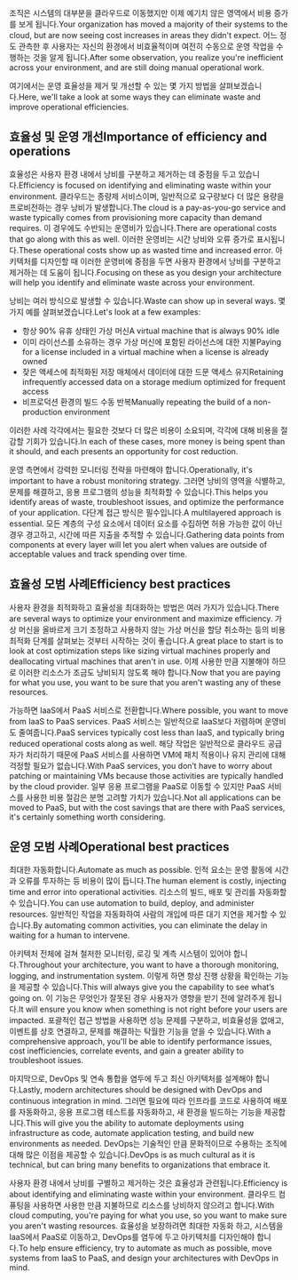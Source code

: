 <span data-ttu-id="db6bc-101">조직은 시스템의 대부분을 클라우드로 이동했지만 이제 예기치 않은 영역에서 비용 증가를 보게 됩니다.</span><span class="sxs-lookup"><span data-stu-id="db6bc-101">Your organization has moved a majority of their systems to the cloud, but are now seeing cost increases in areas they didn't expect.</span></span> <span data-ttu-id="db6bc-102">어느 정도 관측한 후 사용자는 자신의 환경에서 비효율적이며 여전히 수동으로 운영 작업을 수행하는 것을 알게 됩니다.</span><span class="sxs-lookup"><span data-stu-id="db6bc-102">After some observation, you realize you're inefficient across your environment, and are still doing manual operational work.</span></span> 

<span data-ttu-id="db6bc-103">여기에서는 운영 효율성을 제거 및 개선할 수 있는 몇 가지 방법을 살펴보겠습니다.</span><span class="sxs-lookup"><span data-stu-id="db6bc-103">Here, we'll take a look at some ways they can eliminate waste and improve operational efficiencies.</span></span>

## <a name="importance-of-efficiency-and-operations"></a><span data-ttu-id="db6bc-104">효율성 및 운영 개선</span><span class="sxs-lookup"><span data-stu-id="db6bc-104">Importance of efficiency and operations</span></span>

<span data-ttu-id="db6bc-105">효율성은 사용자 환경 내에서 낭비를 구분하고 제거하는 데 중점을 두고 있습니다.</span><span class="sxs-lookup"><span data-stu-id="db6bc-105">Efficiency is focused on identifying and eliminating waste within your environment.</span></span> <span data-ttu-id="db6bc-106">클라우드는 종량제 서비스이며, 일반적으로 요구량보다 더 많은 용량을 프로비전하는 경우 낭비가 발생합니다.</span><span class="sxs-lookup"><span data-stu-id="db6bc-106">The cloud is a pay-as-you-go service and waste typically comes from provisioning more capacity than demand requires.</span></span> <span data-ttu-id="db6bc-107">이 경우에도 수반되는 운영비가 있습니다.</span><span class="sxs-lookup"><span data-stu-id="db6bc-107">There are operational costs that go along with this as well.</span></span> <span data-ttu-id="db6bc-108">이러한 운영비는 시간 낭비와 오류 증가로 표시됩니다.</span><span class="sxs-lookup"><span data-stu-id="db6bc-108">These operational costs show up as wasted time and increased error.</span></span> <span data-ttu-id="db6bc-109">아키텍처를 디자인할 때 이러한 운영비에 중점을 두면 사용자 환경에서 낭비를 구분하고 제거하는 데 도움이 됩니다.</span><span class="sxs-lookup"><span data-stu-id="db6bc-109">Focusing on these as you design your architecture will help you identify and eliminate waste across your environment.</span></span>

<span data-ttu-id="db6bc-110">낭비는 여러 방식으로 발생할 수 있습니다.</span><span class="sxs-lookup"><span data-stu-id="db6bc-110">Waste can show up in several ways.</span></span> <span data-ttu-id="db6bc-111">몇 가지 예를 살펴보겠습니다.</span><span class="sxs-lookup"><span data-stu-id="db6bc-111">Let's look at a few examples:</span></span>

* <span data-ttu-id="db6bc-112">항상 90% 유휴 상태인 가상 머신</span><span class="sxs-lookup"><span data-stu-id="db6bc-112">A virtual machine that is always 90% idle</span></span>
* <span data-ttu-id="db6bc-113">이미 라이선스를 소유하는 경우 가상 머신에 포함된 라이선스에 대한 지불</span><span class="sxs-lookup"><span data-stu-id="db6bc-113">Paying for a license included in a virtual machine when a license is already owned</span></span>
* <span data-ttu-id="db6bc-114">잦은 액세스에 최적화된 저장 매체에서 데이터에 대한 드문 액세스 유지</span><span class="sxs-lookup"><span data-stu-id="db6bc-114">Retaining infrequently accessed data on a storage medium optimized for frequent access</span></span>
* <span data-ttu-id="db6bc-115">비프로덕션 환경의 빌드 수동 반복</span><span class="sxs-lookup"><span data-stu-id="db6bc-115">Manually repeating the build of a non-production environment</span></span>

<span data-ttu-id="db6bc-116">이러한 사례 각각에서는 필요한 것보다 더 많은 비용이 소요되며, 각각에 대해 비용을 절감할 기회가 있습니다.</span><span class="sxs-lookup"><span data-stu-id="db6bc-116">In each of these cases, more money is being spent than it should, and each presents an opportunity for cost reduction.</span></span>

<span data-ttu-id="db6bc-117">운영 측면에서 강력한 모니터링 전략을 마련해야 합니다.</span><span class="sxs-lookup"><span data-stu-id="db6bc-117">Operationally, it's important to have a robust monitoring strategy.</span></span> <span data-ttu-id="db6bc-118">그러면 낭비의 영역을 식별하고, 문제를 해결하고, 응용 프로그램의 성능을 최적화할 수 있습니다.</span><span class="sxs-lookup"><span data-stu-id="db6bc-118">This helps you identify areas of waste, troubleshoot issues, and optimize the performance of your application.</span></span> <span data-ttu-id="db6bc-119">다단계 접근 방식은 필수입니다.</span><span class="sxs-lookup"><span data-stu-id="db6bc-119">A multilayered approach is essential.</span></span> <span data-ttu-id="db6bc-120">모든 계층의 구성 요소에서 데이터 요소를 수집하면 허용 가능한 값이 아닌 경우 경고하고, 시간에 따른 지출을 추적할 수 있습니다.</span><span class="sxs-lookup"><span data-stu-id="db6bc-120">Gathering data points from components at every layer will let you alert when values are outside of acceptable values and track spending over time.</span></span>

## <a name="efficiency-best-practices"></a><span data-ttu-id="db6bc-121">효율성 모범 사례</span><span class="sxs-lookup"><span data-stu-id="db6bc-121">Efficiency best practices</span></span>

<span data-ttu-id="db6bc-122">사용자 환경을 최적화하고 효율성을 최대화하는 방법은 여러 가지가 있습니다.</span><span class="sxs-lookup"><span data-stu-id="db6bc-122">There are several ways to optimize your environment and maximize efficiency.</span></span> <span data-ttu-id="db6bc-123">가상 머신을 올바르게 크기 조정하고 사용하지 않는 가상 머신을 할당 취소하는 등의 비용 최적화 단계를 살펴보는 것부터 시작하는 것이 좋습니다.</span><span class="sxs-lookup"><span data-stu-id="db6bc-123">A great place to start is to look at cost optimization steps like sizing virtual machines properly and deallocating virtual machines that aren't in use.</span></span> <span data-ttu-id="db6bc-124">이제 사용한 만큼 지불해야 하므로 이러한 리소스가 조금도 낭비되지 않도록 해야 합니다.</span><span class="sxs-lookup"><span data-stu-id="db6bc-124">Now that you are paying for what you use, you want to be sure that you aren't wasting any of these resources.</span></span>

<span data-ttu-id="db6bc-125">가능하면 IaaS에서 PaaS 서비스로 전환합니다.</span><span class="sxs-lookup"><span data-stu-id="db6bc-125">Where possible, you want to move from IaaS to PaaS services.</span></span> <span data-ttu-id="db6bc-126">PaaS 서비스는 일반적으로 IaaS보다 저렴하며 운영비도 줄여줍니다.</span><span class="sxs-lookup"><span data-stu-id="db6bc-126">PaaS services typically cost less than IaaS, and typically bring reduced operational costs along as well.</span></span> <span data-ttu-id="db6bc-127">해당 작업은 일반적으로 클라우드 공급자가 처리하기 때문에 PaaS 서비스를 사용하면 VM에 패치 적용이나 유지 관리에 대해 걱정할 필요가 없습니다.</span><span class="sxs-lookup"><span data-stu-id="db6bc-127">With PaaS services, you don’t have to worry about patching or maintaining VMs because those activities are typically handled by the cloud provider.</span></span> <span data-ttu-id="db6bc-128">일부 응용 프로그램을 PaaS로 이동할 수 있지만 PaaS 서비스를 사용한 비용 절감은 분명 고려할 가치가 있습니다.</span><span class="sxs-lookup"><span data-stu-id="db6bc-128">Not all applications can be moved to PaaS, but with the cost savings that are there with PaaS services, it's certainly something worth considering.</span></span>

## <a name="operational-best-practices"></a><span data-ttu-id="db6bc-129">운영 모범 사례</span><span class="sxs-lookup"><span data-stu-id="db6bc-129">Operational best practices</span></span>

<span data-ttu-id="db6bc-130">최대한 자동화합니다.</span><span class="sxs-lookup"><span data-stu-id="db6bc-130">Automate as much as possible.</span></span> <span data-ttu-id="db6bc-131">인적 요소는 운영 활동에 시간과 오류를 투자하는 등 비용이 많이 듭니다.</span><span class="sxs-lookup"><span data-stu-id="db6bc-131">The human element is costly, injecting time and error into operational activities.</span></span> <span data-ttu-id="db6bc-132">리소스의 빌드, 배포 및 관리를 자동화할 수 있습니다.</span><span class="sxs-lookup"><span data-stu-id="db6bc-132">You can use automation to build, deploy, and administer resources.</span></span> <span data-ttu-id="db6bc-133">일반적인 작업을 자동화하여 사람의 개입에 따른 대기 지연을 제거할 수 있습니다.</span><span class="sxs-lookup"><span data-stu-id="db6bc-133">By automating common activities, you can eliminate the delay in waiting for a human to intervene.</span></span>

<span data-ttu-id="db6bc-134">아키텍처 전체에 걸쳐 철저한 모니터링, 로깅 및 계측 시스템이 있어야 합니다.</span><span class="sxs-lookup"><span data-stu-id="db6bc-134">Throughout your architecture, you want to have a thorough monitoring, logging, and instrumentation system.</span></span> <span data-ttu-id="db6bc-135">이렇게 하면 항상 진행 상황을 확인하는 기능을 제공할 수 있습니다.</span><span class="sxs-lookup"><span data-stu-id="db6bc-135">This will always give you the capability to see what’s going on.</span></span> <span data-ttu-id="db6bc-136">이 기능은 무엇인가 잘못된 경우 사용자가 영향을 받기 전에 알려주게 됩니다.</span><span class="sxs-lookup"><span data-stu-id="db6bc-136">It will ensure you know when something is not right before your users are impacted.</span></span> <span data-ttu-id="db6bc-137">포괄적인 접근 방법을 사용하면 성능 문제를 구분하고, 비효율성을 없애고, 이벤트를 상호 연결하고, 문제를 해결하는 탁월한 기능을 얻을 수 있습니다.</span><span class="sxs-lookup"><span data-stu-id="db6bc-137">With a comprehensive approach, you'll be able to identify performance issues, cost inefficiencies, correlate events, and gain a greater ability to troubleshoot issues.</span></span>

<span data-ttu-id="db6bc-138">마지막으로, DevOps 및 연속 통합을 염두에 두고 최신 아키텍처를 설계해야 합니다.</span><span class="sxs-lookup"><span data-stu-id="db6bc-138">Lastly, modern architectures should be designed with DevOps and continuous integration in mind.</span></span> <span data-ttu-id="db6bc-139">그러면 필요에 따라 인프라를 코드로 사용하여 배포를 자동화하고, 응용 프로그램 테스트를 자동화하고, 새 환경을 빌드하는 기능을 제공합니다.</span><span class="sxs-lookup"><span data-stu-id="db6bc-139">This will give you the ability to automate deployments using infrastructure as code, automate application testing, and build new environments as needed.</span></span> <span data-ttu-id="db6bc-140">DevOps는 기술적인 만큼 문화적이므로 수용하는 조직에 대해 많은 이점을 제공할 수 있습니다.</span><span class="sxs-lookup"><span data-stu-id="db6bc-140">DevOps is as much cultural as it is technical, but can bring many benefits to organizations that embrace it.</span></span>

<span data-ttu-id="db6bc-141">사용자 환경 내에서 낭비를 구별하고 제거하는 것은 효율성과 관련됩니다.</span><span class="sxs-lookup"><span data-stu-id="db6bc-141">Efficiency is about identifying and eliminating waste within your environment.</span></span> <span data-ttu-id="db6bc-142">클라우드 컴퓨팅을 사용하면 사용한 만큼 지불하므로 리소스를 낭비하지 않으려고 합니다.</span><span class="sxs-lookup"><span data-stu-id="db6bc-142">With cloud computing, you're paying for what you use, so you want to make sure you aren't wasting resources.</span></span> <span data-ttu-id="db6bc-143">효율성을 보장하려면 최대한 자동화 하고, 시스템을 IaaS에서 PaaS로 이동하고, DevOps를 염두에 두고 아키텍처를 디자인해야 합니다.</span><span class="sxs-lookup"><span data-stu-id="db6bc-143">To help ensure efficiency, try to automate as much as possible, move systems from IaaS to PaaS, and design your architectures with DevOps in mind.</span></span>